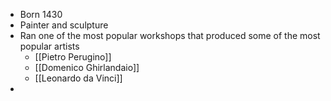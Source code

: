 -  Born 1430
- Painter and sculpture 
- Ran one of the most popular workshops that produced some of the most popular artists
	- [[Pietro Perugino]]
	- [[Domenico Ghirlandaio]]
	- [[Leonardo da Vinci]]
- 